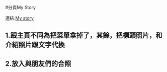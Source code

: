 #分頁My Story

連結:[My story](https://a8s287.github.io/wd107b/exercise/FINALEXAM/mystory.htm)

## 1.跟主頁不同為把菜單拿掉了，其餘，把標頭照片，和介紹照片跟文字代換

## 2.放入與朋友們的合照
